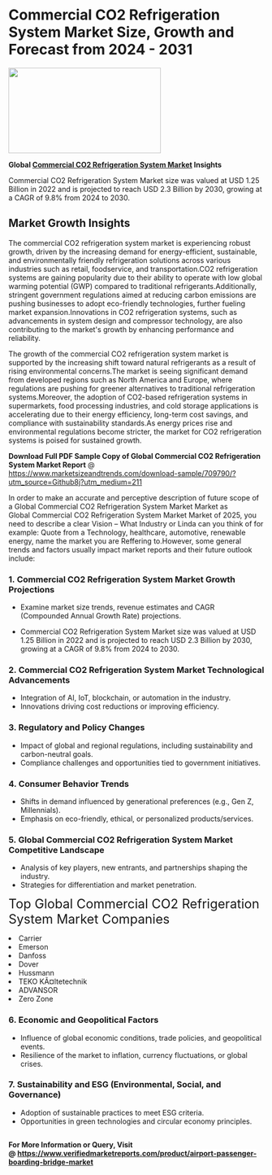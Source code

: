 <H1>Commercial CO2 Refrigeration System Market Size, Growth and Forecast from 2024 - 2031</H1><img class="aligncenter size-medium wp-image-584254" src="https://thirdeyenews.in/wp-content/uploads/2024/09/Global-Market-Research-300x168.jpeg" alt="" width="300" height="168" /><p><strong>Global&nbsp;<a href="https://www.marketsizeandtrends.com/download-sample/709790/?utm_source=Github8j?utm_medium=211">Commercial CO2 Refrigeration System Market</a> Insights</strong></p><p>Commercial CO2 Refrigeration System Market size was valued at USD 1.25 Billion in 2022 and is projected to reach USD 2.3 Billion by 2030, growing at a CAGR of 9.8% from 2024 to 2030.</p><p><h2>Market Growth Insights</h2> <p>The commercial CO2 refrigeration system market is experiencing robust growth, driven by the increasing demand for energy-efficient, sustainable, and environmentally friendly refrigeration solutions across various industries such as retail, foodservice, and transportation.CO2 refrigeration systems are gaining popularity due to their ability to operate with low global warming potential (GWP) compared to traditional refrigerants.Additionally, stringent government regulations aimed at reducing carbon emissions are pushing businesses to adopt eco-friendly technologies, further fueling market expansion.Innovations in CO2 refrigeration systems, such as advancements in system design and compressor technology, are also contributing to the market's growth by enhancing performance and reliability.</p> <p>The growth of the commercial CO2 refrigeration system market is supported by the increasing shift toward natural refrigerants as a result of rising environmental concerns.The market is seeing significant demand from developed regions such as North America and Europe, where regulations are pushing for greener alternatives to traditional refrigeration systems.Moreover, the adoption of CO2-based refrigeration systems in supermarkets, food processing industries, and cold storage applications is accelerating due to their energy efficiency, long-term cost savings, and compliance with sustainability standards.As energy prices rise and environmental regulations become stricter, the market for CO2 refrigeration systems is poised for sustained growth.</p> <p><span class=""><strong>Download Full PDF Sample Copy of Global Commercial CO2 Refrigeration System Market Report</strong> @ <a href="https://www.marketsizeandtrends.com/download-sample/709790/?utm_source=Github8j?utm_medium=211" target="_blank">https://www.marketsizeandtrends.com/download-sample/709790/?utm_source=Github8j?utm_medium=211</a></span></p><p>In order to make an accurate and perceptive description of future scope of a Global&nbsp;Commercial CO2 Refrigeration System Market Market as Global&nbsp;Commercial CO2 Refrigeration System Market Market of 2025, you need to describe a clear Vision &ndash; What Industry or Linda can you think of for example: Quote from a Technology, healthcare, automotive, renewable energy, name the market you are Reffering to.However, some general trends and factors usually impact market reports and their future outlook include:</p><h3>1.&nbsp;<strong>Commercial CO2 Refrigeration System Market Growth Projections</strong></h3><ul><li>Examine market size trends, revenue estimates and CAGR (Compounded Annual Growth Rate) projections.</li><li><p>Commercial CO2 Refrigeration System Market size was valued at USD 1.25 Billion in 2022 and is projected to reach USD 2.3 Billion by 2030, growing at a CAGR of 9.8% from 2024 to 2030.</p></li></ul><h3>2.&nbsp;<strong>Commercial CO2 Refrigeration System Market Technological Advancements</strong></h3><ul><li>Integration of AI, IoT, blockchain, or automation in the industry.</li><li>Innovations driving cost reductions or improving efficiency.</li></ul><h3>3.&nbsp;<strong>Regulatory and Policy Changes</strong></h3><ul><li>Impact of global and regional regulations, including sustainability and carbon-neutral goals.</li><li>Compliance challenges and opportunities tied to government initiatives.</li></ul><h3>4.&nbsp;<strong>Consumer Behavior Trends</strong></h3><ul><li>Shifts in demand influenced by generational preferences (e.g., Gen Z, Millennials).</li><li>Emphasis on eco-friendly, ethical, or personalized products/services.</li></ul><h3>5.&nbsp;<strong>Global Commercial CO2 Refrigeration System Market Competitive Landscape</strong></h3><ul><li>Analysis of key players, new entrants, and partnerships shaping the industry.</li><li>Strategies for differentiation and market penetration.</li></ul><p data-pm-slice="1 1 []"><span style="color: inherit; font-family: inherit; font-size: 25px;">Top Global Commercial CO2 Refrigeration System Market Companies</span></p><div class="" data-test-id=""><p><li>Carrier</li><li> Emerson</li><li> Danfoss</li><li> Dover</li><li> Hussmann</li><li> TEKO KÃ¤ltetechnik</li><li> ADVANSOR</li><li> Zero Zone</li></p></div><h3>6.&nbsp;<strong>Economic and Geopolitical Factors</strong></h3><ul><li>Influence of global economic conditions, trade policies, and geopolitical events.</li><li>Resilience of the market to inflation, currency fluctuations, or global crises.</li></ul><h3>7.&nbsp;<strong>Sustainability and ESG (Environmental, Social, and Governance)</strong></h3><ul><li>Adoption of sustainable practices to meet ESG criteria.</li><li>Opportunities in green technologies and circular economy principles.</li></ul><h2><strong style="font-size: 14px;">For More Information or Query, Visit @&nbsp;</strong><a style="background-color: #ffffff; font-size: 14px;" href="https://www.marketsizeandtrends.com/report/commercial-co2-refrigeration-system-market/" target="_blank">https://www.verifiedmarketreports.com/product/airport-passenger-boarding-bridge-market</a></h2>